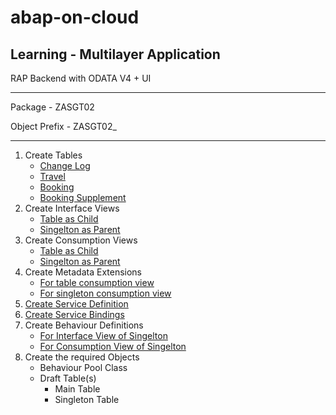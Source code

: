 # abap-on-cloud
## Learning - Multilayer Application
RAP Backend with ODATA V4 + UI
___
Package - ZASGT02

Object Prefix - ZASGT02_
___

1. Create Tables
   -    [Change Log](/source_copy/Dictionary/Structures/zasgt02_st_change_log.md)
   -    [Travel]()
   -    [Booking]()
   -    [Booking Supplement]()
2. Create Interface Views
   -    [Table as Child](/source_copy//Core%20Data%20Services/Data%20Definitions/ZASGT01_CDS_IF_EMPLOYEE.md)
   -    [Singelton as Parent](/source_copy/Core%20Data%20Services/Data%20Definitions/ZASGT01_CDS_IF_S_EMPLOYEE.md)
3. Create Consumption Views
   -    [Table as Child](/source_copy//Core%20Data%20Services/Data%20Definitions/ZASGT01_CDS_C_EMPLOYEE.md)
   -    [Singelton as Parent](/source_copy/Core%20Data%20Services/Data%20Definitions/ZASGT01_CDS_C_S_EMPLOYEE.md)
4. Create Metadata Extensions
   -    [For table consumption view](/source_copy//Core%20Data%20Services/Metadata%20Extensions/ZASGT01_CDS_M_EMPLOYEE.md)
   -    [For singleton consumption view](/source_copy/Core%20Data%20Services/Metadata%20Extensions/ZASGT01_CDS_M_S_EMPLOYEE.md)
5. [Create Service Definition](/source_copy/Business%20Services/Service%20Definitions/ZASGT01_SD_EMPLOYEE.md)
6. [Create Service Bindings](/source_copy/Business%20Services/Service%20Bindings/ZASGT01_SD_EMPLOYEE.md)
7. Create Behaviour Definitions
    -   [For Interface View of Singelton](/source_copy/Core%20Data%20Services/Behaviour%20Definitions/ZASGT01_CDS_IF_S_EMPLOYEE.md)
    -   [For Consumption View of Singelton](/source_copy/Core%20Data%20Services/Behaviour%20Definitions/ZASGT01_CDS_C_S_EMPLOYEE.md)
8.  Create the required Objects
    -   Behaviour Pool Class
    -   Draft Table(s)
        -    Main Table
        -    Singleton Table